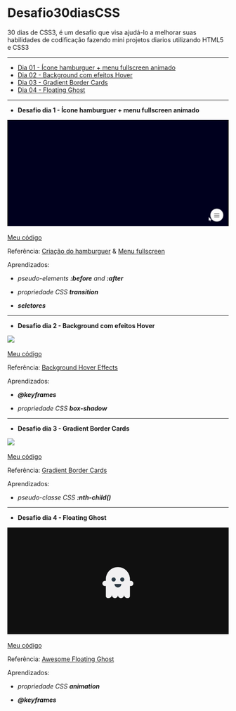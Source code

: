 # Desafio30diasCSS

30 dias de CSS3, é um desafio que visa ajudá-lo a melhorar suas habilidades de codificação fazendo mini projetos diarios utilizando HTML5 e CSS3

---
* [Dia 01 - Ícone hamburguer + menu fullscreen animado](#id01)
* [Dia 02 - Background com efeitos Hover](#id02)
* [Dia 03 - Gradient Border Cards](#id03)
* [Dia 04 - Floating Ghost](#id04)
--- 

- **Desafio dia 1 - Ícone hamburguer + menu fullscreen animado** <a name="id01"></a>

![](dia_1/dia1.gif)

[Meu código](https://github.com/bfloriano/Desafio30diasCSS/tree/master/dia_1)

Referência:
[Criação do hamburguer](https://willianjusten.com.br/criando-icone-menu-hamburguer-animado-com-css-puro/)
&
[Menu fullscreen](https://willianjusten.com.br/criando-menu-fullscreen-animado-com-css-puro/)

Aprendizados:

* *pseudo-elements **:before** and **:after***

* *propriedade CSS **transition***

* ***seletores***

--- 

- **Desafio dia 2 - Background com efeitos Hover** <a name="id02"></a>

![](dia_2/dia2.gif)

[Meu código](https://github.com/bfloriano/Desafio30diasCSS/tree/master/dia_2)

Referência:
[Background Hover Effects](https://www.youtube.com/watch?v=StjmEh211Oc)

Aprendizados:

* ***@keyframes***

* *propriedade CSS **box-shadow***

--- 

- **Desafio dia 3 - Gradient Border Cards** <a name="id03"></a>

![](dia_3/dia3.gif)

[Meu código](https://github.com/bfloriano/Desafio30diasCSS/tree/master/dia_3)

Referência:
[Gradient Border Cards](https://www.youtube.com/watch?v=1zFlSLD01Uw)

Aprendizados:

* *pseudo-classe CSS **:nth-child()***

--- 

- **Desafio dia 4 - Floating Ghost** <a name="id04"></a>

![](dia_4/dia4.gif)

[Meu código](https://github.com/bfloriano/Desafio30diasCSS/tree/master/dia_4)

Referência:
[Awesome Floating Ghost](https://www.youtube.com/watch?v=so5gizA6hNo)

Aprendizados:

* *propriedade CSS **animation***

* ***@keyframes***

